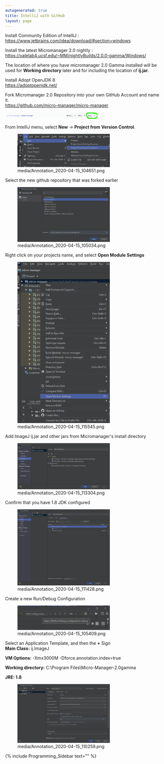 ```yaml
---
autogenerated: true
title: IntelliJ with GitHub
layout: page
---
```


Install Community Edition of IntelliJ : <https://www.jetbrains.com/idea/download/#section=windows>  

<!-- -->

Install the latest Micromanager 2.0 nightly : <https://valelab4.ucsf.edu/~MM/nightlyBuilds/2.0.0-gamma/Windows/>  

The location of where you have micromanager 2.0 Gamma installed will be
used for **Working directory** later and for including the location of
**ij.jar**.

Install Adopt OpenJDK 8  
<https://adoptopenjdk.net/>

<!-- -->

Fork Micromanager 2.0 Repository into your own GitHub Account and name it.  
<https://github.com/micro-manager/micro-manager>

<img src="media/Annotation_2020-04-15_104551.png" title="fig:media/Annotation_2020-04-15_104551.png" width="300" alt="media/Annotation_2020-04-15_104551.png" />

<!-- -->

From IntelliJ menu, select **New** -&gt; **Project from Version Control**.  

<figure>
<img src="media/Annotation_2020-04-15_104651.png" title="media/Annotation_2020-04-15_104651.png" width="300" alt="media/Annotation_2020-04-15_104651.png" /><figcaption aria-hidden="true">media/Annotation_2020-04-15_104651.png</figcaption>
</figure>

Select the new github repository that was forked earlier  

<figure>
<img src="media/Annotation_2020-04-15_105034.png" title="media/Annotation_2020-04-15_105034.png" width="300" alt="media/Annotation_2020-04-15_105034.png" /><figcaption aria-hidden="true">media/Annotation_2020-04-15_105034.png</figcaption>
</figure>

Right click on your projects name, and select **Open Module Settings**  

<figure>
<img src="media/Annotation_2020-04-15_115545.png" title="media/Annotation_2020-04-15_115545.png" width="300" alt="media/Annotation_2020-04-15_115545.png" /><figcaption aria-hidden="true">media/Annotation_2020-04-15_115545.png</figcaption>
</figure>

Add ImageJ ij.jar and other jars from Micromanager's install directory  

<figure>
<img src="media/Annotation_2020-04-15_113304.png" title="media/Annotation_2020-04-15_113304.png" width="300" alt="media/Annotation_2020-04-15_113304.png" /><figcaption aria-hidden="true">media/Annotation_2020-04-15_113304.png</figcaption>
</figure>

Confirm that you have 1.8 JDK configured  

<figure>
<img src="media/Annotation_2020-04-15_111428.png" title="media/Annotation_2020-04-15_111428.png" width="300" alt="media/Annotation_2020-04-15_111428.png" /><figcaption aria-hidden="true">media/Annotation_2020-04-15_111428.png</figcaption>
</figure>

Create a new Run/Debug Configuration  

<figure>
<img src="media/Annotation_2020-04-15_105409.png" title="media/Annotation_2020-04-15_105409.png" width="300" alt="media/Annotation_2020-04-15_105409.png" /><figcaption aria-hidden="true">media/Annotation_2020-04-15_105409.png</figcaption>
</figure>

Select an Application Template, and then the **+** Sign  
**Main Class:** ij.ImageJ

**VM Options:** -Xmx3000M -Dforce.annotation.index=true

**Working directory:** C:\\Program Files\\Micro-Manager-2.0gamma

**JRE: 1.8**

<figure>
<img src="media/Annotation_2020-04-15_110259.png" title="media/Annotation_2020-04-15_110259.png" width="300" alt="media/Annotation_2020-04-15_110259.png" /><figcaption aria-hidden="true">media/Annotation_2020-04-15_110259.png</figcaption>
</figure>

{% include Programming_Sidebar text="" %}
